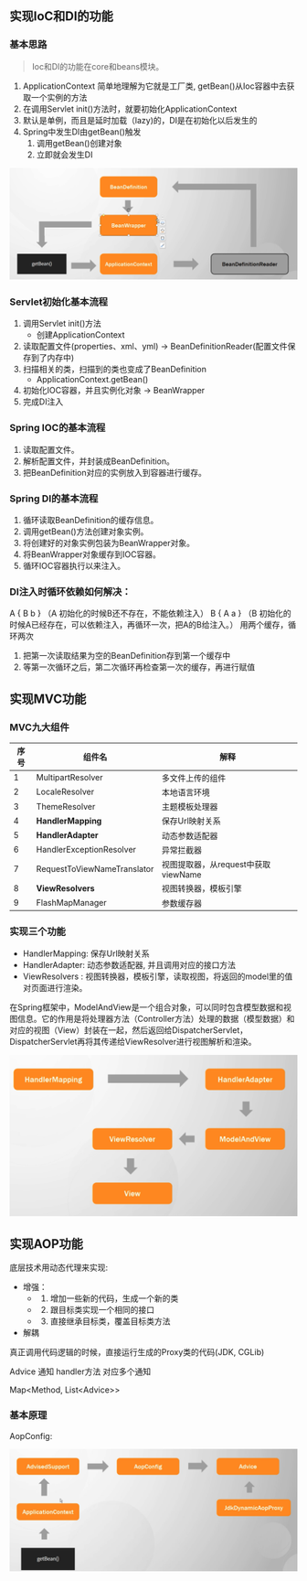 ## 实现IoC和DI的功能

###  基本思路
> Ioc和DI的功能在core和beans模块。

1. ApplicationContext 简单地理解为它就是工厂类, getBean()从Ioc容器中去获取一个实例的方法
2. 在调用Servlet init()方法时，就要初始化ApplicationContext
3. 默认是单例，而且是延时加载（lazy)的，DI是在初始化以后发生的
4. Spring中发生DI由getBean()触发
	1. 调用getBean()创建对象
	2. 立即就会发生DI

![](../youdaonote-images/Pasted%20image%2020230623171938.png)

### Servlet初始化基本流程
1. 调用Servlet init()方法
	- 创建ApplicationContext
2. 读取配置文件(properties、xml、yml) -> BeanDefinitionReader(配置文件保存到了内存中)
3. 扫描相关的类，扫描到的类也变成了BeanDefinition
	- ApplicationContext.getBean()
4. 初始化IOC容器，并且实例化对象 -> BeanWrapper
5. 完成DI注入

### Spring IOC的基本流程

1. 读取配置文件。
2. 解析配置文件，并封装成BeanDefinition。
3. 把BeanDefinition对应的实例放入到容器进行缓存。

### Spring DI的基本流程
1. 循环读取BeanDefinition的缓存信息。
2. 调用getBean()方法创建对象实例。
3. 将创建好的对象实例包装为BeanWrapper对象。
4. 将BeanWrapper对象缓存到IOC容器。
5. 循环IOC容器执行以来注入。

### DI注入时循环依赖如何解决：
A { B b } （A 初始化的时候B还不存在，不能依赖注入）
B { A a } （B 初始化的时候A已经存在，可以依赖注入，再循环一次，把A的B给注入。）
用两个缓存，循环两次
1. 把第一次读取结果为空的BeanDefinition存到第一个缓存中
2. 等第一次循环之后，第二次循环再检查第一次的缓存，再进行赋值

## 实现MVC功能

### MVC九大组件

| 序号 | 组件名                      | 解释                                |
| ---- | --------------------------- | ----------------------------------- |
| 1    | MultipartResolver           | 多文件上传的组件                    |
| 2    | LocaleResolver              | 本地语言环境                        |
| 3    | ThemeResolver               | 主题模板处理器                      |
| 4    | **HandlerMapping**              | 保存Url映射关系                     |
| 5    | **HandlerAdapter**              | 动态参数适配器                      |
| 6    | HandlerExceptionResolver    | 异常拦截器                          |
| 7    | RequestToViewNameTranslator | 视图提取器，从request中获取viewName |
| 8    | **ViewResolvers**               | 视图转换器，模板引擎                |
| 9    | FlashMapManager             | 参数缓存器                          | 

### 实现三个功能
- HandlerMapping: 保存Url映射关系
- HandlerAdapter: 动态参数适配器, 并且调用对应的接口方法
- ViewResolvers : 视图转换器，模板引擎，读取视图，将返回的model里的值对页面进行渲染。

在Spring框架中，ModelAndView是一个组合对象，可以同时包含模型数据和视图信息。它的作用是将处理器方法（Controller方法）处理的数据（模型数据）和对应的视图（View）封装在一起，然后返回给DispatcherServlet，DispatcherServlet再将其传递给ViewResolver进行视图解析和渲染。

![](../youdaonote-images/Pasted%20image%2020230624230026.png)


## 实现AOP功能

底层技术用动态代理来实现:
- 增强：
	- 1. 增加一些新的代码，生成一个新的类
	- 2. 跟目标类实现一个相同的接口
	- 3. 直接继承目标类，覆盖目标类方法
- 解耦

真正调用代码逻辑的时候，直接运行生成的Proxy类的代码(JDK, CGLib)

Advice 通知
handler方法 对应多个通知

Map\<Method, List\<Advice\>\>

### 基本原理
AopConfig:

![](../youdaonote-images/Pasted%20image%2020230627234735.png)